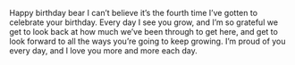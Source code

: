 Happy birthday bear
I can’t believe it’s the fourth time I’ve gotten to celebrate your birthday. Every day I see you grow, and I’m so grateful we get to look back at how much we’ve been through to get here, and get to look forward to all the ways you’re going to keep growing. I’m proud of you every day, and I love you more and more each day. 